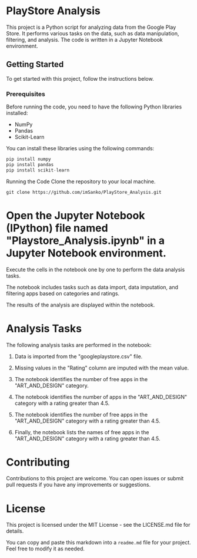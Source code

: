 # PlayStore Analysis

This project is a Python script for analyzing data from the Google Play Store. It performs various tasks on the data, such as data manipulation, filtering, and analysis. The code is written in a Jupyter Notebook environment.

## Getting Started

To get started with this project, follow the instructions below.

### Prerequisites

Before running the code, you need to have the following Python libraries installed:

- NumPy
- Pandas
- Scikit-Learn

You can install these libraries using the following commands:

```python
pip install numpy
pip install pandas
pip install scikit-learn
```
Running the Code
Clone the repository to your local machine.

```
git clone https://github.com/imSanko/PlayStore_Analysis.git
```
# Open the Jupyter Notebook (IPython) file named "Playstore_Analysis.ipynb" in a Jupyter Notebook environment.

Execute the cells in the notebook one by one to perform the data analysis tasks.

The notebook includes tasks such as data import, data imputation, and filtering apps based on categories and ratings.

The results of the analysis are displayed within the notebook.

# Analysis Tasks
The following analysis tasks are performed in the notebook:

1. Data is imported from the "googleplaystore.csv" file.

2. Missing values in the "Rating" column are imputed with the mean value.

3. The notebook identifies the number of free apps in the "ART_AND_DESIGN" category.

4. The notebook identifies the number of apps in the "ART_AND_DESIGN" category with a rating greater than 4.5.

5. The notebook identifies the number of free apps in the "ART_AND_DESIGN" category with a rating greater than 4.5.

6. Finally, the notebook lists the names of free apps in the "ART_AND_DESIGN" category with a rating greater than 4.5.

# Contributing
Contributions to this project are welcome. You can open issues or submit pull requests if you have any improvements or suggestions.

# License
This project is licensed under the MIT License - see the LICENSE.md file for details.

You can copy and paste this markdown into a `readme.md` file for your project. Feel free to modify it as needed.
